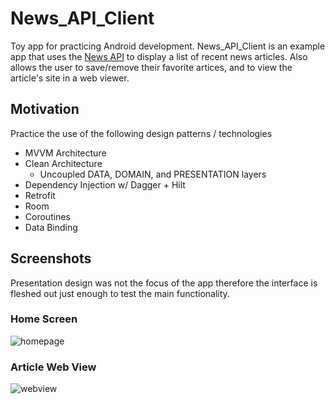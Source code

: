 # News_API_Client
Toy app for practicing Android development. News_API_Client is an example app that uses the [News API](https://newsapi.org/) to display a list of recent news articles.
Also allows the user to save/remove their favorite artices, and to view the article's site in a web viewer.

## Motivation
Practice the use of the following design patterns / technologies

- MVVM Architecture
- Clean Architecture
  - Uncoupled DATA, DOMAIN, and PRESENTATION layers 
- Dependency Injection w/ Dagger + Hilt
- Retrofit
- Room
- Coroutines
- Data Binding

## Screenshots
Presentation design was not the focus of the app therefore the interface is fleshed out just enough to test the main functionality.

### Home Screen
![homepage](https://user-images.githubusercontent.com/38383279/137642608-18e40aa6-7fc3-4ce7-bf26-e44cd93258b5.PNG)

### Article Web View
![webview](https://user-images.githubusercontent.com/38383279/137642610-7c6128ce-bc0b-49a1-9fb0-bf3141f7c048.PNG)
